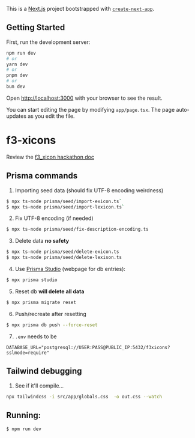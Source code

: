 This is a [Next.js](https://nextjs.org) project bootstrapped with [`create-next-app`](https://nextjs.org/docs/app/api-reference/cli/create-next-app).

## Getting Started

First, run the development server:

```bash
npm run dev
# or
yarn dev
# or
pnpm dev
# or
bun dev
```

Open [http://localhost:3000](http://localhost:3000) with your browser to see the result.

You can start editing the page by modifying `app/page.tsx`. The page auto-updates as you edit the file.


# f3-xicons

Review the [f3_xicon hackathon doc](xicon_hackathon.md)

## Prisma commands

1. Importing seed data (should fix UTF-8 encoding weirdness)
```bash
$ npx ts-node prisma/seed/import-exicon.ts`
$ npx ts-node prisma/seed/import-lexicon.ts`
```

2. Fix UTF-8 encoding (if needed)
```bash
$ npx ts-node prisma/seed/fix-description-encoding.ts
```

3. Delete data **no safety**
```bash
$ npx ts-node prisma/seed/delete-exicon.ts
$ npx ts-node prisma/seed/delete-lexison.ts
```

4. Use [Prisma Studio](https://www.prisma.io/studio) (webpage for db entries): 
```bash
$ npx prisma studio
```

5. Reset db **will delete all data**
```bash
$ npx prisma migrate reset
```

6. Push/recreate after resetting
```bash
$ npx prisma db push --force-reset
```
7. `.env` needs to be 
```
DATABASE_URL="postgresql://USER:PASS@PUBLIC_IP:5432/f3xicons?sslmode=require"
```

## Tailwind debugging

1. See if it'll compile...
```bash
npx tailwindcss -i src/app/globals.css  -o out.css --watch
```

## Running: 
`$ npm run dev`
